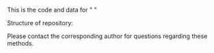 This is the code and data for "  "

Structure of repository: 

Please contact the corresponding author for questions regarding these methods. 

